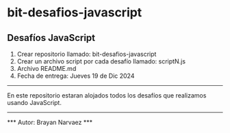 # bit-desafios-javascript

## Desafíos JavaScript
1. Crear repositorio llamado: bit-desafios-javascript
2. Crear un archivo script por cada desafío llamado: scriptN.js
3. Archivo README.md
4. Fecha de entrega: Jueves 19 de Dic 2024

----

En este repositorio estaran alojados todos los desafíos que realizamos usando JavaScript.

---
*** Autor: Brayan Narvaez ***